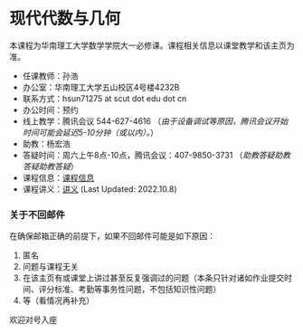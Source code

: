 # 现代代数与几何

本课程为华南理工大学数学学院大一必修课。课程相关信息以课堂教学和该主页为准。

* 任课教师：孙浩
* 办公室：华南理工大学五山校区4号楼4232B
* 联系方式：hsun71275 at scut dot edu dot cn
* 办公时间：预约
* 线上教学：腾讯会议 544-627-4616 （*由于设备调试等原因，腾讯会议开始时间可能会延迟5-10分钟（或以内）。*）
* 助教：杨宏浩
* 答疑时间：周六上午8点-10点，腾讯会议：407-9850-3731 （*助教答疑助教答疑助教答疑*）
* 课程信息：[课程信息](Teaching_Material/Syllabus_Modern_Alg_and_Geom.pdf)
* 课程讲义：[讲义](Teaching_Material/Notes_Modern_Alg_and_Geom.pdf) (Last Updated: 2022.10.8)


### 关于不回邮件

在确保邮箱正确的前提下，如果不回邮件可能是如下原因：
1. 匿名
2. 问题与课程无关
3. 在该主页有或课堂上讲过甚至反复强调过的问题（本条只针对诸如作业提交时间、评分标准、考勤等事务性问题，不包括知识性问题）
4. 等（看情况再补充）

欢迎对号入座
